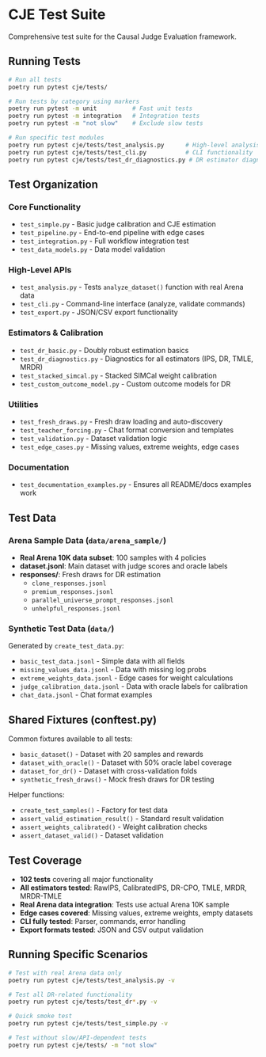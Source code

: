 # CJE Test Suite

Comprehensive test suite for the Causal Judge Evaluation framework.

## Running Tests

```bash
# Run all tests
poetry run pytest cje/tests/

# Run tests by category using markers
poetry run pytest -m unit          # Fast unit tests
poetry run pytest -m integration   # Integration tests
poetry run pytest -m "not slow"    # Exclude slow tests

# Run specific test modules
poetry run pytest cje/tests/test_analysis.py      # High-level analysis API
poetry run pytest cje/tests/test_cli.py           # CLI functionality
poetry run pytest cje/tests/test_dr_diagnostics.py # DR estimator diagnostics
```

## Test Organization

### Core Functionality
- `test_simple.py` - Basic judge calibration and CJE estimation
- `test_pipeline.py` - End-to-end pipeline with edge cases
- `test_integration.py` - Full workflow integration test
- `test_data_models.py` - Data model validation

### High-Level APIs
- `test_analysis.py` - Tests `analyze_dataset()` function with real Arena data
- `test_cli.py` - Command-line interface (analyze, validate commands)
- `test_export.py` - JSON/CSV export functionality

### Estimators & Calibration
- `test_dr_basic.py` - Doubly robust estimation basics
- `test_dr_diagnostics.py` - Diagnostics for all estimators (IPS, DR, TMLE, MRDR)
- `test_stacked_simcal.py` - Stacked SIMCal weight calibration
- `test_custom_outcome_model.py` - Custom outcome models for DR

### Utilities
- `test_fresh_draws.py` - Fresh draw loading and auto-discovery
- `test_teacher_forcing.py` - Chat format conversion and templates
- `test_validation.py` - Dataset validation logic
- `test_edge_cases.py` - Missing values, extreme weights, edge cases

### Documentation
- `test_documentation_examples.py` - Ensures all README/docs examples work

## Test Data

### Arena Sample Data (`data/arena_sample/`)
- **Real Arena 10K data subset**: 100 samples with 4 policies
- **dataset.jsonl**: Main dataset with judge scores and oracle labels
- **responses/**: Fresh draws for DR estimation
  - `clone_responses.jsonl`
  - `premium_responses.jsonl`
  - `parallel_universe_prompt_responses.jsonl`
  - `unhelpful_responses.jsonl`

### Synthetic Test Data (`data/`)
Generated by `create_test_data.py`:
- `basic_test_data.jsonl` - Simple data with all fields
- `missing_values_data.jsonl` - Data with missing log probs
- `extreme_weights_data.jsonl` - Edge cases for weight calculations
- `judge_calibration_data.jsonl` - Data with oracle labels for calibration
- `chat_data.jsonl` - Chat format examples

## Shared Fixtures (conftest.py)

Common fixtures available to all tests:
- `basic_dataset()` - Dataset with 20 samples and rewards
- `dataset_with_oracle()` - Dataset with 50% oracle label coverage
- `dataset_for_dr()` - Dataset with cross-validation folds
- `synthetic_fresh_draws()` - Mock fresh draws for DR testing

Helper functions:
- `create_test_samples()` - Factory for test data
- `assert_valid_estimation_result()` - Standard result validation
- `assert_weights_calibrated()` - Weight calibration checks
- `assert_dataset_valid()` - Dataset validation

## Test Coverage

- **102 tests** covering all major functionality
- **All estimators tested**: RawIPS, CalibratedIPS, DR-CPO, TMLE, MRDR, MRDR-TMLE
- **Real Arena data integration**: Tests use actual Arena 10K sample
- **Edge cases covered**: Missing values, extreme weights, empty datasets
- **CLI fully tested**: Parser, commands, error handling
- **Export formats tested**: JSON and CSV output validation

## Running Specific Scenarios

```bash
# Test with real Arena data only
poetry run pytest cje/tests/test_analysis.py -v

# Test all DR-related functionality
poetry run pytest cje/tests/test_dr*.py -v

# Quick smoke test
poetry run pytest cje/tests/test_simple.py -v

# Test without slow/API-dependent tests
poetry run pytest cje/tests/ -m "not slow"
```